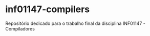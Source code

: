 # inf01147-compilers
Repositório dedicado para o trabalho final da disciplina INF01147 - Compiladores

